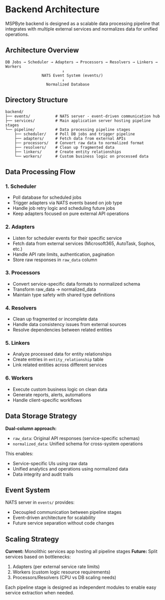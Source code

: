 # Backend Architecture

MSPByte backend is designed as a scalable data processing pipeline that integrates with multiple external services and normalizes data for unified operations.

## Architecture Overview

```
DB Jobs → Scheduler → Adapters → Processors → Resolvers → Linkers → Workers
                         ↓
                NATS Event System (events/)
                         ↓
                  Normalized Database
```

## Directory Structure

```
backend/
├── events/           # NATS server - event-driven communication hub
├── services/         # Main application server hosting pipeline stages
└── pipeline/         # Data processing pipeline stages
    ├── scheduler/    # Poll DB jobs and trigger pipeline
    ├── adapters/     # Fetch data from external APIs
    ├── processors/   # Convert raw data to normalized format
    ├── resolvers/    # Clean up fragmented data
    ├── linkers/      # Create entity relationships
    └── workers/      # Custom business logic on processed data
```

## Data Processing Flow

### 1. **Scheduler**
- Poll database for scheduled jobs
- Trigger adapters via NATS events based on job type
- Handle job retry logic and scheduling future jobs
- Keep adapters focused on pure external API operations

### 2. **Adapters**
- Listen for scheduler events for their specific service
- Fetch data from external services (Microsoft365, AutoTask, Sophos, etc.)
- Handle API rate limits, authentication, pagination
- Store raw responses in `raw_data` column

### 3. **Processors**
- Convert service-specific data formats to normalized schema
- Transform raw_data → normalized_data
- Maintain type safety with shared type definitions

### 4. **Resolvers**
- Clean up fragmented or incomplete data
- Handle data consistency issues from external sources
- Resolve dependencies between related entities

### 5. **Linkers**
- Analyze processed data for entity relationships
- Create entries in `entity_relationship` table
- Link related entities across different services

### 6. **Workers**
- Execute custom business logic on clean data
- Generate reports, alerts, automations
- Handle client-specific workflows

## Data Storage Strategy

**Dual-column approach:**
- `raw_data`: Original API responses (service-specific schemas)
- `normalized_data`: Unified schema for cross-system operations

This enables:
- Service-specific UIs using raw data
- Unified analytics and operations using normalized data
- Data integrity and audit trails

## Event System

NATS server in `events/` provides:
- Decoupled communication between pipeline stages
- Event-driven architecture for scalability
- Future service separation without code changes

## Scaling Strategy

**Current:** Monolithic services app hosting all pipeline stages
**Future:** Split services based on bottlenecks:
1. Adapters (per external service rate limits)
2. Workers (custom logic resource requirements)
3. Processors/Resolvers (CPU vs DB scaling needs)

Each pipeline stage is designed as independent modules to enable easy service extraction when needed.